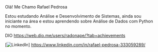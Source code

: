 Olá! Me Chamo Rafael Pedrosa

Estou estudando Análise e Desenvolvimento de Sistemas, ainda sou iniciante na área e estou aprendendo sobre Análise de Dados com Python no momento.


DIO
https://web.dio.me/users/radonape/?tab=achievements

[![LinkedIn](https://img.shields.io/badge/LinkedIn-000?style=for-the-badge&logo=linkedin&logoColor=0E76A8)] https://www.linkedin.com/in/rafael-pedrosa-333059289/
